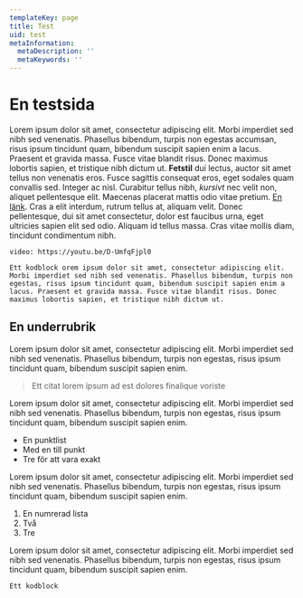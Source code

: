 ```yaml
---
templateKey: page
title: Test
uid: test
metaInformation:
  metaDescription: ''
  metaKeywords: ''
---
```

# En testsida

Lorem ipsum dolor sit amet, consectetur adipiscing elit. Morbi imperdiet sed nibh sed venenatis. Phasellus bibendum, turpis non egestas accumsan, risus ipsum tincidunt quam, bibendum suscipit sapien enim a lacus. Praesent et gravida massa. Fusce vitae blandit risus. Donec maximus lobortis sapien, et tristique nibh dictum ut. **Fetstil** dui lectus, auctor sit amet tellus non venenatis eros. Fusce sagittis consequat eros, eget sodales quam convallis sed. Integer ac nisl. Curabitur tellus nibh, _kursivt_ nec velit non, aliquet pellentesque elit. Maecenas placerat mattis odio vitae pretium. [En länk](/). Cras a elit interdum, rutrum tellus at, aliquam velit. Donec pellentesque, dui sit amet consectetur, dolor est faucibus urna, eget ultricies sapien elit sed odio. Aliquam id tellus massa. Cras vitae mollis diam, tincidunt condimentum nibh.

`video: https://youtu.be/D-UmfqFjpl0`

`Ett kodblock orem ipsum dolor sit amet, consectetur adipiscing elit. Morbi imperdiet sed nibh sed venenatis. Phasellus bibendum, turpis non egestas, risus ipsum tincidunt quam, bibendum suscipit sapien enim a lacus. Praesent et gravida massa. Fusce vitae blandit risus. Donec maximus lobortis sapien, et tristique nibh dictum ut.`

## En underrubrik

Lorem ipsum dolor sit amet, consectetur adipiscing elit. Morbi imperdiet sed nibh sed venenatis. Phasellus bibendum, turpis non egestas, risus ipsum tincidunt quam, bibendum suscipit sapien enim.

> Ett citat lorem ipsum ad est dolores finalique voriste

Lorem ipsum dolor sit amet, consectetur adipiscing elit. Morbi imperdiet sed nibh sed venenatis. Phasellus bibendum, turpis non egestas, risus ipsum tincidunt quam, bibendum suscipit sapien enim.

* En punktlist
* Med en till punkt
* Tre för att vara exakt

Lorem ipsum dolor sit amet, consectetur adipiscing elit. Morbi imperdiet sed nibh sed venenatis. Phasellus bibendum, turpis non egestas, risus ipsum tincidunt quam, bibendum suscipit sapien enim.

1. En numrerad lista
2. Två
3. Tre

Lorem ipsum dolor sit amet, consectetur adipiscing elit. Morbi imperdiet sed nibh sed venenatis. Phasellus bibendum, turpis non egestas, risus ipsum tincidunt quam, bibendum suscipit sapien enim.

```
Ett kodblock
```
